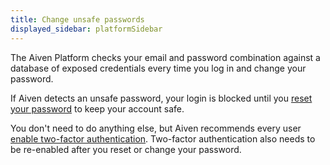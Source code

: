 ```yaml
---
title: Change unsafe passwords
displayed_sidebar: platformSidebar
---
```


The Aiven Platform checks your email and password combination against a database of exposed credentials every time you log in and change your password.

If Aiven detects an unsafe password,  your login is blocked until you
[reset your password](/docs/platform/reference/change-password#reset-your-password) to
keep your account safe.

You don't need to do anything else, but Aiven recommends every user
[enable two-factor authentication](/docs/platform/howto/user-2fa).
Two-factor authentication also needs to be re-enabled after you
reset or change your password.
